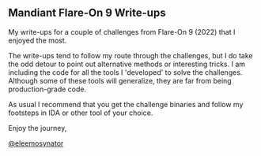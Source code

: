 ## Mandiant Flare-On 9 Write-ups

My write-ups for a couple of challenges from Flare-On 9 (2022) that I enjoyed the
most.

The write-ups tend to follow my route through the challenges, but I do take the
odd detour to point out alternative methods or interesting tricks. I am including
the code for all the tools I 'developed' to solve the challenges. Although
some of these tools will generalize, they are far from being production-grade code.

As usual I recommend that you get the challenge binaries and follow my footsteps
in IDA or other tool of your choice.

Enjoy the journey,

[@eleemosynator]


[@nickharbour]:https://twitter.com/nickharbour
[@fireeye]:https://twitter.com/fireeye
[@m_r_tz]:https://twitter.com/m_r_tz
[@spresec]:https://twitter.com/spresec
[@williballenthin]:https://twitter.com/williballenthin
[@0xmwilliams]:https://twitter.com/0xmwilliams
[@mykill]:https://twitter.com/mykill
[@jay_smif]:https://twitter.com/jay_smif
[@mikesiko]:https://twitter.com/mikesiko
[@eleemosynator]:https://twitter.com/eleemosynator
[@Dark_Puzzle]:https://twitter.com/Dark_Puzzle
[@LeeAtBenf]:https://twitter.com/LeeAtBenf
[@AlexRRich]:https://twitter.com/AlexRRich
[@sandornemes]:https://twitter.com/sandornemes
[@MalwareMechanic]:https://twitter.com/MalwareMechanic
[@dhanesh_k]:https://twitter.com/dhanesh_k
[@NOPAndRoll]:https://twitter.com/NOPAndRoll
[@t00manybananas]:https://twitter.com/t00manybananas
[@m_umairx]:https://twitter.com/@m_umairx
